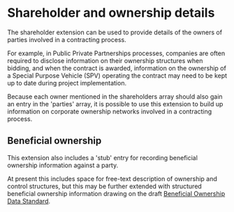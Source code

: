 # Shareholder and ownership details

The shareholder extension can be used to provide details of the owners of parties involved in a contracting process.

For example, in Public Private Partnerships processes, companies are often required to disclose information on their ownership structures when bidding, and when the contract is awarded, information on the ownership of a Special Purpose Vehicle (SPV) operating the contract may need to be kept up to date during project implementation. 

Because each owner mentioned in the shareholders array should also gain an entry in the 'parties' array, it is possible to use this extension to build up information on corporate ownership networks involved in a contracting process.

## Beneficial ownership

This extension also includes a 'stub' entry for recording beneficial ownership information against a party. 

At present this includes space for free-text description of ownership and control structures, but this may be further extended with structured beneficial ownership information drawing on the draft [Beneficial Ownership Data Standard](https://github.com/openownership/data-standard).